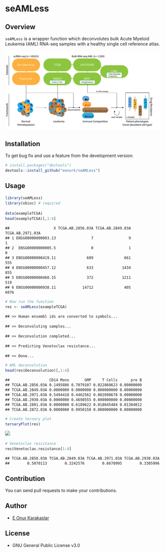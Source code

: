 seAMLess
================

## Overview

`seAMLess` is a wrapper function which deconvolutes bulk Acute Myeloid
Leukemia (AML) RNA-seq samples with a healthy single cell reference
atlas.

![<https://eonurk.github.io/cinaR/articles/cinaR.html>](man/figures/Figure1-A.png)

## Installation

To get bug fix and use a feature from the development version:

``` r
# install.packages("devtools")
devtools::install_github("eonurk/seAMLess")
```

## Usage

``` r
library(seAMLess)
library(xbioc) # required

data(exampleTCGA)
head(exampleTCGA)[,1:4]
```

    ##                    X TCGA.AB.2856.03A TCGA.AB.2849.03A TCGA.AB.2971.03A
    ## 1 ENSG00000000003.13                7                9                1
    ## 2  ENSG00000000005.5                0                1                0
    ## 3 ENSG00000000419.11              689              661              555
    ## 4 ENSG00000000457.12              633             1434              855
    ## 5 ENSG00000000460.15              372             1211              519
    ## 6 ENSG00000000938.11            14712              405             6076

``` r
# Now run the function
res <- seAMLess(exampleTCGA)
```

    ## >> Human ensembl ids are converted to symbols...

    ## >> Deconvoluting samples...

    ## >> Deconvolution completed...

    ## >> Predicting Venetoclax resistance...

    ## >> Done...

``` r
# AML deconvolution
head(res$Deconvolution)[,1:4]
```

    ##                  CD14 Mono       GMP     T Cells      pre B
    ## TCGA.AB.2856.03A 0.1495886 0.7079107 0.022868623 0.00000000
    ## TCGA.AB.2849.03A 0.0000000 0.0000000 0.000000000 0.00000000
    ## TCGA.AB.2971.03A 0.5494418 0.4462562 0.002898678 0.00000000
    ## TCGA.AB.2930.03A 0.0000000 0.4698555 0.000000000 0.00000000
    ## TCGA.AB.2891.03A 0.0000000 0.6189622 0.018645484 0.01384012
    ## TCGA.AB.2872.03A 0.0000000 0.9950150 0.000000000 0.00000000

``` r
# Create ternary plot
ternaryPlot(res)
```

![](README_files/figure-gfm/unnamed-chunk-4-1.png)<!-- -->

``` r
# Venetoclax resistance
res$Venetoclax.resistance[1:4]
```

    ## TCGA.AB.2856.03A TCGA.AB.2849.03A TCGA.AB.2971.03A TCGA.AB.2930.03A 
    ##        0.5070113        0.3242576        0.6678995        0.3305996

## Contribution

You can send pull requests to make your contributions.

## Author

-   [E Onur Karakaslar](https://eonurk.github.io/)

## License

-   GNU General Public License v3.0
